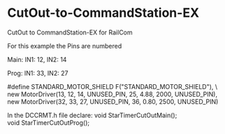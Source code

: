 # CutOut-to-CommandStation-EX
CutOut to CommandStation-EX for RailCom

For this example the Pins are numbered

Main:   IN1: 12,      IN2: 14

Prog:   IN1: 33,      IN2: 27

#define STANDARD_MOTOR_SHIELD F("STANDARD_MOTOR_SHIELD"),    \     
  new MotorDriver(13, 12, 14, UNUSED_PIN, 25, 4.88, 2000, UNUSED_PIN), \
  new MotorDriver(32, 33, 27, UNUSED_PIN, 36, 0.80, 2500, UNUSED_PIN)


In the DCCRMT.h file declare:
   void StarTimerCutOutMain();             
   void StarTimerCutOutProg();             
